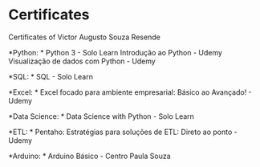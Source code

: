 # Certificates
 Certificates of Victor Augusto Souza Resende

*Python: *
Python 3 - Solo Learn
Introdução ao Python - Udemy
Visualização de dados com Python - Udemy

*SQL: *
SQL - Solo Learn

*Excel: *
Excel focado para ambiente empresarial: Básico ao Avançado! - Udemy

*Data Science: *
Data Science with Python - Solo Learn

*ETL: *
Pentaho: Estratégias para soluções de ETL: Direto ao ponto - Udemy

*Arduino: *
Arduino Básico - Centro Paula Souza
